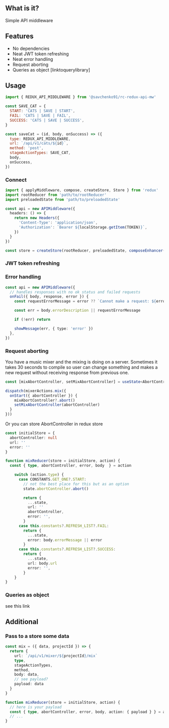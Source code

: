 ## What is it?

Simple API middleware


## Features
* No dependencies
* Neat JWT token refreshing
* Neat error handling
* Request aborting
* Queries as object [linktoquerylibrary]

## Usage

```js
import { REDUX_API_MIDDLEWARE } from '@savchenko91/rc-redux-api-mw'

const SAVE_CAT = {
  START: 'CATS | SAVE | START',
  FAIL: 'CATS | SAVE | FAIL',
  SUCCESS: 'CATS | SAVE | SUCCESS',
}

const saveCat = (id, body, onSuccess) => ({
  type: REDUX_API_MIDDLEWARE,
  url: `/api/v1/cats/${id}`,
  method: 'post',
  stageActionTypes: SAVE_CAT,
  body,
  onSuccess,
})
```

### Connect

```ts
import { applyMiddleware, compose, createStore, Store } from 'redux'
import rootReducer from 'path/to/rootReducer'
import preloadedState from 'path/to/preloadedState'

const api = new APIMiddleware({
  headers: () => {
    return new Headers({
      'Content-Type': 'application/json',
      'Authorization': `Bearer ${localStorage.getItem(TOKEN)}`,
    })
  }
})

const store = createStore(rootReducer, preloadedState, composeEnhancer(applyMiddleware(api.middleware())))
```

### JWT token refreshing


### Error handling
```ts
const api = new APIMiddleware({
  // handles responses with no ok status and failed requests
  onFail({ body, response, error }) {
    const requestErrorMessage = error ?? `Cannot make a request: ${error.toString()}`

    const err = body.errorDescription || requestErrorMessage

    if (!err) return

    showMessage(err, { type: 'error' })
  },
})
```

### Request aborting

You have a music mixer and the mixing is doing on a server. Sometimes it takes 30 seconds to compile so user can change something and makes a new request without receiving response from previous one.

```ts
const [mixAbortController, setMixAbortController] = useState<AbortController>(null)

dispatch(mixerActions.mix({
  onStart({ abortController }) {
    mixAbortController?.abort()
    setMixAbortController(abortController)
  }
}))
```

Or you can store AbortController in redux store

```ts
const initialStore = {
  abortController: null
  url: ''
  error: ''
}

function mixReducer(store = initialStore, action) {
  const { type, abortController, error, body  } = action

    switch (action.type) {
      case CONSTANTS.GET_ONE?.START:
        // not the best place for this but as an option
        state.abortController.abort()

        return {
          ...state,
          url: ''
          abortController,
          error: '',
        }
      case this.constants?.REFRESH_LIST?.FAIL:
        return {
          ...state,
          error: body.errorMessage || error
        }
      case this.constants?.REFRESH_LIST?.SUCCESS:
        return {
          ...state,
          url: body.url
          error: '',
        }
    }
}
```

### Queries as object
see this link

## Additional
### Pass to a store some data

```ts
const mix = ({ data, projectId }) => {
  return {
    url: `/api/v1/mixer/${projectId}/mix`
    type,
    stageActionTypes,
    method,
    body: data,
    // see payload?
    payload: data
  }
}

function mixReducer(store = initialStore, action) {
  // here is your payload
  const { type, abortController, error, body, action: { payload } } = action
  // ...
}
```

